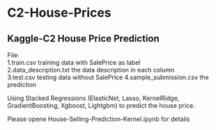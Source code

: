 # C2-House-Prices
## Kaggle-C2 House Price Prediction  
File:  
1.train.csv training data with SalePrice as label   
2.data_description.txt the data description in each column     
3.test.csv testing data without SalePrice
4.sample_submission.csv the prediction  

Using Stacked Regressions (ElasticNet, Lasso, KernelRidge, GradientBoosting, Xgboost, Lightgbm) to predict the house price.  

Please opene House-Selling-Prediction-Kernel.ipynb for details
